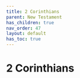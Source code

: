 ```yaml
---
title: 2 Corinthians
parent: New Testament
has_children: true
nav_order: 47
layout: default
has_toc: true
---
```


# 2 Corinthians
